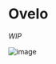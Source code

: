 # Ovelo

*WIP*

![image](https://github.com/user-attachments/assets/a310e331-826a-426f-a0a0-30b81dfcb029)
